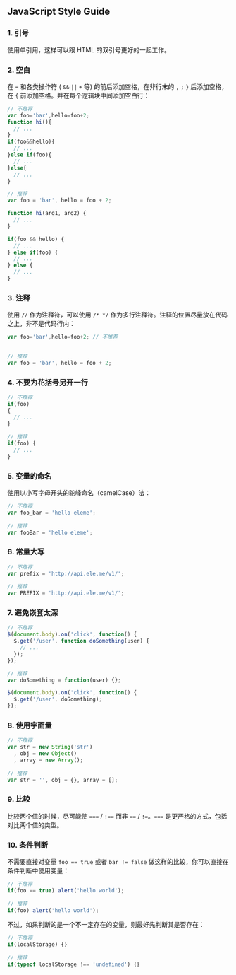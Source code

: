 ## JavaScript Style Guide

### 1. 引号

使用单引用，这样可以跟 HTML 的双引号更好的一起工作。

### 2. 空白

在 `=` 和各类操作符 ( `&&` `||` `+` 等) 的前后添加空格，在非行末的 `,` `;` `}` 后添加空格，在 `{` 前添加空格。并在每个逻辑块中间添加空白行：

```js
// 不推荐
var foo='bar',hello=foo+2;
function hi(){
  // ...
}
if(foo&&hello){
  // ...
}else if(foo){
  // ...
}else{
  // ...
}

// 推荐
var foo = 'bar', hello = foo + 2;

function hi(arg1, arg2) {
  // ...
}

if(foo && hello) {
  // ...
} else if(foo) {
  // ...
} else {
  // ...
}
```

### 3. 注释

使用 `//` 作为注释符，可以使用 `/* */` 作为多行注释符。注释的位置尽量放在代码之上，非不是代码行内：


```js
var foo='bar',hello=foo+2; // 不推荐

  
// 推荐
var foo = 'bar', hello = foo + 2;
```


### 4. 不要为花括号另开一行

```js
// 不推荐
if(foo) 
{
  // ...
}
  
// 推荐
if(foo) {
  // ...
}
```


### 5. 变量的命名

使用以小写字母开头的驼峰命名（camelCase）法：

```js
// 不推荐
var foo_bar = 'hello eleme';
  
// 推荐
var fooBar = 'hello eleme';
```


### 6. 常量大写

 ```js
// 不推荐
var prefix = 'http://api.ele.me/v1/';
  
// 推荐
var PREFIX = 'http://api.ele.me/v1/';
```


### 7. 避免嵌套太深

```js
// 不推荐
$(document.body).on('click', function() {
  $.get('/user', function doSomething(user) {
    // ...
  });
});

// 推荐
var doSomething = function(user) {};

$(document.body).on('click', function() {
  $.get('/user', doSomething);
});
```

### 8. 使用字面量

```js
// 不推荐
var str = new String('str')
  , obj = new Object()
  , array = new Array();
  
// 推荐
var str = '', obj = {}, array = [];
```


### 9. 比较

比较两个值的时候，尽可能使 `===` / `!==` 而非 `==` / `!=`。`===` 是更严格的方式，包括对比两个值的类型。


### 10. 条件判断

不需要直接对变量 `foo == true` 或者 `bar != false` 做这样的比较，你可以直接在条件判断中使用变量：

```js
// 不推荐
if(foo == true) alert('hello world');
  
// 推荐
if(foo) alert('hello world');
```

不过，如果判断的是一个不一定存在的变量，则最好先判断其是否存在：

```js
// 不推荐
if(localStorage) {}
  
// 推荐
if(typeof localStorage !== 'undefined') {}
```